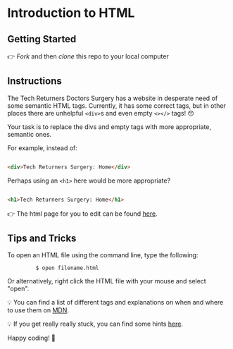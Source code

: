 # Introduction to HTML

## Getting Started

👉 _Fork_ and then _clone_ this repo to your local computer

## Instructions

The Tech Returners Doctors Surgery has a website in desperate need of some semantic HTML tags. Currently, it has some correct tags, but in other places there are unhelpful `<div>`s and even empty `<></>` tags! 😯

Your task is to replace the divs and empty tags with more appropriate, semantic ones.

For example, instead of:

```HTML

<div>Tech Returners Surgery: Home</div>
```

Perhaps using an `<h1>` here would be more appropriate?

```HTML

<h1>Tech Returners Surgery: Home</h1>
```

👉 The html page for you to edit can be found [here](./index.html).

## Tips and Tricks

To open an HTML file using the command line, type the following:

```
         $ open filename.html
```

Or alternatively, right click the HTML file with your mouse and select "open".

💡 You can find a list of different tags and explanations on when and where to use them on [MDN](https://developer.mozilla.org/en-US/docs/Web/HTML/Element).

💡 If you get really really stuck, you can find some hints [here](./hints.md).

Happy coding! 🙌
